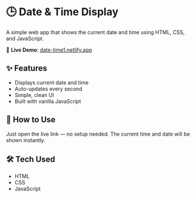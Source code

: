 # 🕒 Date & Time Display

A simple web app that shows the current date and time using HTML, CSS, and JavaScript.

🔗 **Live Demo**: [date-time1.netlify.app](date-time-webapp.netlify.app)

## ✨ Features

- Displays current date and time
- Auto-updates every second
- Simple, clean UI
- Built with vanilla JavaScript

## 📁 How to Use

Just open the live link — no setup needed. The current time and date will be shown instantly.

## 🛠️ Tech Used

- HTML
- CSS
- JavaScript
